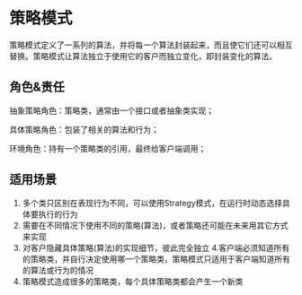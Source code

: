 # 策略模式

策略模式定义了一系列的算法，并将每一个算法封装起来，而且使它们还可以相互替换。策略模式让算法独立于使用它的客户而独立变化，即封装变化的算法。

## 角色&责任
        
抽象策略角色：策略类，通常由一个接口或者抽象类实现；

具体策略角色：包装了相关的算法和行为；

环境角色：持有一个策略类的引用，最终给客户端调用；



## 适用场景

1. 多个类只区别在表现行为不同，可以使用Strategy模式，在运行时动态选择具体要执行的行为
2. 需要在不同情况下使用不同的策略(算法)，或者策略还可能在未来用其它方式来实现
3. 对客户隐藏具体策略(算法)的实现细节，彼此完全独立
4.客户端必须知道所有的策略类，并自行决定使用哪一个策略类，策略模式只适用于客户端知道所有的算法或行为的情况
5. 策略模式造成很多的策略类，每个具体策略类都会产生一个新类
